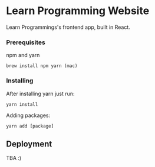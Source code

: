 # Learn Programming Website

Learn Programmings's frontend app, built in React.

### Prerequisites

npm and yarn

```
brew install npm yarn (mac)
```

### Installing

After installing yarn just run:

```
yarn install
```

Adding packages:

```
yarn add [package]
```

## Deployment

TBA :)
